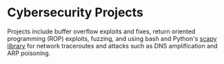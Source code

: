 # Cybersecurity Projects
Projects include buffer overflow exploits and fixes, return oriented programming (ROP) exploits, fuzzing, and using bash and Python's [scapy library](https://scapy.readthedocs.io/en/latest/introduction.html) for network traceroutes and attacks such as DNS amplification and ARP poisoning.
